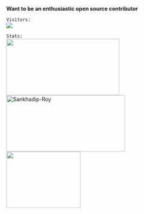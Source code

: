 <!-- ![visitors](https://visitor-badge.glitch.me/badge?page_id=Sankhadip-Roy&left_color=green&right_color=red)
![visitors](https://visitor-badge.laobi.icu/badge?page_id=Sankhadip-Roy.Sankhadip-Roy) -->

**Want to be an enthusiastic open source contributor**

`Visitors:`
<br><img src="https://profile-counter.glitch.me/Sankhadip-Roy/count.svg" />
  
`Stats:`
<br><img align="center" width="300px" height="150px" src="https://github-readme-stats.vercel.app/api?username=Sankhadip-Roy&show_icons=true&count_private=true&hide_border=true"/>
<img align="center" width="315px" height="150px" src="https://github-readme-streak-stats.herokuapp.com/?user=Sankhadip-Roy&" alt="Sankhadip-Roy" />
<img align="center" width="197px" height="150px" src="https://github-readme-stats.vercel.app/api/top-langs/?username=Sankhadip-Roy&layout=compact&langs_count=15"/>
<!-- ![Top Langs](https://github-readme-stats.vercel.app/api/top-langs/?username=Sankhadip-Roy&layout=compact&langs_count=15) -->
